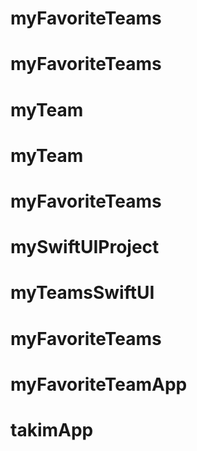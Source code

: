 # myFavoriteTeams
# myFavoriteTeams
# myTeam
# myTeam
# myFavoriteTeams
# mySwiftUIProject
# myTeamsSwiftUI
# myFavoriteTeams
# myFavoriteTeamApp
# takimApp
